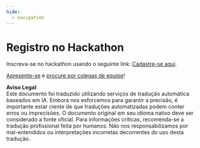 ```yaml
---
hide:
  - navigation
---
```


# Registro no Hackathon

Inscreva-se no hackathon usando o seguinte link: [Cadastre-se aqui](https://developer.microsoft.com/reactor/events/25323/).

[Apresente-se](https://github.com/microsoft/AI_Agents_Hackathon/discussions/5) e [procure por colegas de equipe](https://github.com/microsoft/AI_Agents_Hackathon/discussions/4)!

**Aviso Legal**:  
Este documento foi traduzido utilizando serviços de tradução automática baseados em IA. Embora nos esforcemos para garantir a precisão, é importante estar ciente de que traduções automatizadas podem conter erros ou imprecisões. O documento original em seu idioma nativo deve ser considerado a fonte oficial. Para informações críticas, recomenda-se a tradução profissional feita por humanos. Não nos responsabilizamos por mal-entendidos ou interpretações incorretas decorrentes do uso desta tradução.